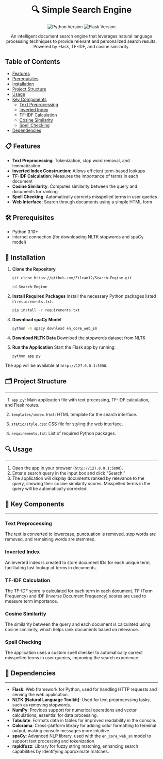 <h1 align="center">🔍 Simple Search Engine</h1>

<p align="center">
  <img src="https://img.shields.io/badge/Python-3.10+-blue.svg" alt="Python Version">
  <img src="https://img.shields.io/badge/Flask-2.2.3-green.svg" alt="Flask Version">
</p>

<p align="center">
  An intelligent document search engine that leverages natural language processing techniques to provide relevant and personalized search results. Powered by Flask, TF-IDF, and cosine similarity.
</p>

Table of Contents
-----------------

- [Features](#-features)
- [Prerequisites](#-prerequisites)
- [Installation](#-installation)
- [Project Structure](-#project-structure)
- [Usage](#-usage)
- [Key Components](#-key-components)
  - [Text Preprocessing](#text-preprocessing)
  - [Inverted Index](#inverted-index)
  - [TF-IDF Calculation](#tf-idf-calculation)
  - [Cosine Similarity](#cosine-similarity)
  - [Spell Checking](#spell-checking)
- [Dependencies](#-dependencies)
  
## 📋 Features

- **Text Preprocessing**: Tokenization, stop word removal, and lemmatization
- **Inverted Index Construction**: Allows efficient term-based lookups
- **TF-IDF Calculation**: Measures the importance of terms in each document
- **Cosine Similarity**: Computes similarity between the query and documents for ranking
- **Spell Checking**: Automatically corrects misspelled terms in user queries
- **Web Interface**: Search through documents using a simple HTML form

## 🛠️ Prerequisites

- Python 3.10+
- Internet connection (for downloading NLTK stopwords and spaCy model)

## 🚀 Installation

1. **Clone the Repository**

   ```bash
   git clone https://github.com/Zilean12/Search-Engine.git
   ```
   ```bash
   cd Search-Engine
2. **Install Required Packages** Install the necessary Python packages listed in `requirements.txt`:
   ```bash
   pip install -r requirements.txt
3. **Download spaCy Model**
   ```bash
   python -m spacy download en_core_web_sm
4. **Download NLTK Data** Download the stopwords dataset from NLTK
5. **Run the Application** Start the Flask app by running:
   ```bash
   python app.py
   
 The app will be available at `http://127.0.0.1:5000`.

## 🗂️ Project Structure

-----

  1. `app.py`: Main application file with text processing, TF-IDF calculation, and Flask routes.

 2. `templates/index.html`: HTML template for the search interface.

 3. `static/style.css`: CSS file for styling the web interface.

 4. `requirements.txt`: List of required Python packages.

## 🔍 Usage
-----

1.  Open the app in your browser (`http://127.0.0.1:5000`).
2.  Enter a search query in the input box and click "Search."
3.  The application will display documents ranked by relevance to the query, showing their cosine similarity scores. Misspelled terms in the query will be automatically corrected.

## 🔑 Key Components
------

### Text Preprocessing

The text is converted to lowercase, punctuation is removed, stop words are removed, and remaining words are stemmed.

### Inverted Index

An inverted index is created to store document IDs for each unique term, facilitating fast lookup of terms in documents.

### TF-IDF Calculation

The TF-IDF score is calculated for each term in each document. TF (Term Frequency) and IDF (Inverse Document Frequency) scores are used to measure term importance.

### Cosine Similarity

The similarity between the query and each document is calculated using cosine similarity, which helps rank documents based on relevance.

### Spell Checking

The application uses a custom spell checker to automatically correct misspelled terms in user queries, improving the search experience.

## 🧰 Dependencies
------

- **Flask**: Web framework for Python, used for handling HTTP requests and serving the web application.
- **NLTK (Natural Language Toolkit)**: Used for text preprocessing tasks, such as removing stopwords.
- **NumPy**: Provides support for numerical operations and vector calculations, essential for data processing.
- **Tabulate**: Formats data in tables for improved readability in the console.
- **Colorama**: Cross-platform library for adding color formatting to terminal output, making console messages more intuitive.
- **spaCy**: Advanced NLP library, used with the `en_core_web_sm` model to support text processing and tokenization.
- **rapidfuzz**: Library for fuzzy string matching, enhancing search capabilities by identifying approximate matches.

